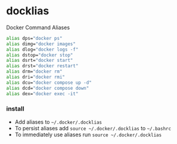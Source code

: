 # docklias
Docker Command Aliases



```sh
alias dps="docker ps"
alias dimg="docker images"
alias dlog="docker logs -f"
alias dstop="docker stop"
alias dsrt="docker start"
alias drst="docker restart"
alias drm="docker rm"
alias dri="docker rmi"
alias dcu="docker compose up -d"
alias dcd="docker compose down"
alias dex="docker exec -it"
```

### install
- Add aliases to `~/.docker/.docklias`
- To persist aliases add `source ~/.docker/.docklias` to `~/.bashrc`
- To immediately use aliases run `source ~/.docker/.docklias`
